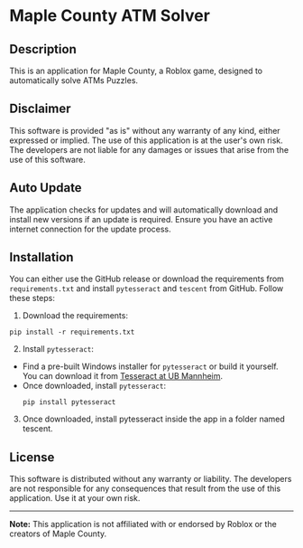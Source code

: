 # Maple County ATM Solver

## Description

This is an application for Maple County, a Roblox game, designed to automatically solve ATMs Puzzles.

## Disclaimer

This software is provided "as is" without any warranty of any kind, either expressed or implied. The use of this application is at the user's own risk. The developers are not liable for any damages or issues that arise from the use of this software.

## Auto Update

The application checks for updates and will automatically download and install new versions if an update is required. Ensure you have an active internet connection for the update process.

## Installation

You can either use the GitHub release or download the requirements from `requirements.txt` and install `pytesseract` and `tescent` from GitHub. Follow these steps:

1. Download the requirements:

```
pip install -r requirements.txt
```

2. Install `pytesseract`:
- Find a pre-built Windows installer for `pytesseract` or build it yourself. You can download it from [Tesseract at UB Mannheim](https://github.com/UB-Mannheim/tesseract/wiki).
- Once downloaded, install `pytesseract`:
  ```
  pip install pytesseract
  ```

3. Once downloaded, install pytesseract inside the app in a folder named tescent.


## License

This software is distributed without any warranty or liability. The developers are not responsible for any consequences that result from the use of this application. Use it at your own risk.

---

**Note:** This application is not affiliated with or endorsed by Roblox or the creators of Maple County.
